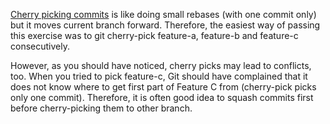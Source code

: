 [Cherry picking commits](http://git-scm.com/docs/git-cherry-pick) is like doing small rebases (with one commit only)
but it moves current branch forward. Therefore, the easiest way of passing
this exercise was to git cherry-pick feature-a, feature-b and feature-c
consecutively.

However, as you should have noticed, cherry picks may lead to conflicts, too.
When you tried to pick feature-c, Git should have complained that it does not
know where to get first part of Feature C from (cherry-pick picks only one commit).
Therefore, it is often good idea to squash commits first before cherry-picking them
to other branch.
